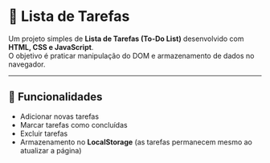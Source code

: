 # 📝 Lista de Tarefas

Um projeto simples de **Lista de Tarefas (To-Do List)** desenvolvido com **HTML, CSS e JavaScript**.  
O objetivo é praticar manipulação do DOM e armazenamento de dados no navegador.

---

## 🚀 Funcionalidades

- Adicionar novas tarefas
- Marcar tarefas como concluídas
- Excluir tarefas
- Armazenamento no **LocalStorage** (as tarefas permanecem mesmo ao atualizar a página)
